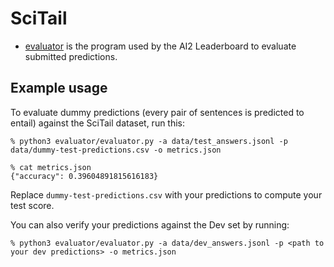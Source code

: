# SciTail

* [evaluator](evaluator/) is the program used by the AI2 Leaderboard to evaluate submitted predictions.

## Example usage

To evaluate dummy predictions (every pair of sentences is predicted to entail) against the SciTail dataset, run this:

```
% python3 evaluator/evaluator.py -a data/test_answers.jsonl -p data/dummy-test-predictions.csv -o metrics.json 

% cat metrics.json
{"accuracy": 0.39604891815616183}
```

Replace `dummy-test-predictions.csv` with your predictions to compute your test score. 


You can also verify your predictions against the Dev set by running:

```
% python3 evaluator/evaluator.py -a data/dev_answers.jsonl -p <path to your dev predictions> -o metrics.json

```

